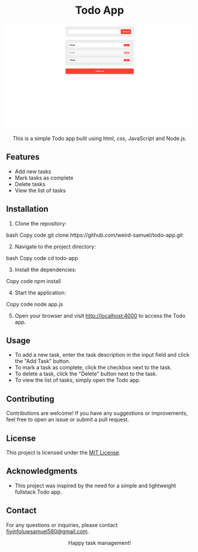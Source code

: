 <h1 align="center">Todo App</h1>
<p align="center">
  <img src="assets/pages/img/todo-app.png" alt="Todo App Screenshot">
</p>
<p align="center">This is a simple Todo app built using html, css, JavaScript and Node.js.</p>
<h2>Features</h2>
<ul>
  <li>Add new tasks</li>
  <li>Mark tasks as complete</li>
  <li>Delete tasks</li>
  <li>View the list of tasks</li>
</ul>
<h2>Installation</h2>
<ol>
  <li>Clone the repository:</li>
</ol>
bash
Copy code
git clone https://github.com/weird-samuel/todo-app.git
<ol start="2">
  <li>Navigate to the project directory:</li>
</ol>
bash
Copy code
cd todo-app
<ol start="3">
  <li>Install the dependencies:</li>
</ol>
Copy code
npm install
<ol start="4">
  <li>Start the application:</li>
</ol>
Copy code
node app.js
<ol start="5">
  <li>Open your browser and visit <a href="http://localhost:4000">http://localhost:4000</a> to access the Todo app.</li>
</ol>
<h2>Usage</h2>
<ul>
  <li>To add a new task, enter the task description in the input field and click the "Add Task" button.</li>
  <li>To mark a task as complete, click the checkbox next to the task.</li>
  <li>To delete a task, click the "Delete" button next to the task.</li>
  <li>To view the list of tasks, simply open the Todo app.</li>
</ul>
<h2>Contributing</h2>
<p>Contributions are welcome! If you have any suggestions or improvements, feel free to open an issue or submit a pull request.</p>
<h2>License</h2>
<p>This project is licensed under the <a href="LICENSE">MIT License</a>.</p>
<h2>Acknowledgments</h2>
<ul>
  <li>This project was inspired by the need for a simple and lightweight fullstack Todo app.</li>
</ul>
<h2>Contact</h2>
<p>For any questions or inquiries, please contact <a href="mailto:fiyinfoluwsamuel580@gmail.com">fiyinfoluwsamuel580@gmail.com</a>.</p>
<p align="center">Happy task management!</p>
